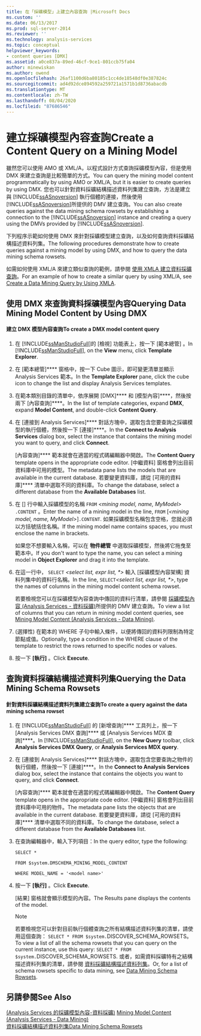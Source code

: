 ```yaml
---
title: 在「採礦模型」上建立內容查詢 |Microsoft Docs
ms.custom: ''
ms.date: 06/13/2017
ms.prod: sql-server-2014
ms.reviewer: ''
ms.technology: analysis-services
ms.topic: conceptual
helpviewer_keywords:
- content queries [DMX]
ms.assetid: a0ce837a-89ed-46cf-9ce1-801ccb75fa04
author: minewiskan
ms.author: owend
ms.openlocfilehash: 26af1100d6ba80185c1cc4de18548df0e387824c
ms.sourcegitcommit: ad4d92dce894592a259721a1571b1d8736abacdb
ms.translationtype: MT
ms.contentlocale: zh-TW
ms.lasthandoff: 08/04/2020
ms.locfileid: "87686546"
---
```

# <a name="create-a-content-query-on-a-mining-model"></a><span data-ttu-id="13b28-102">建立採礦模型內容查詢</span><span class="sxs-lookup"><span data-stu-id="13b28-102">Create a Content Query on a Mining Model</span></span>
  <span data-ttu-id="13b28-103">雖然您可以使用 AMO 或 XML/A，以程式設計方式查詢採礦模型內容，但是使用 DMX 來建立查詢是比較簡單的方式。</span><span class="sxs-lookup"><span data-stu-id="13b28-103">You can query the mining model content programmatically by using AMO or XML/A, but it is easier to create queries by using DMX.</span></span> <span data-ttu-id="13b28-104">您也可以針對資料採礦結構描述資料列集建立查詢，方法是建立與 [!INCLUDE[ssASnoversion](../../includes/ssasnoversion-md.md)] 執行個體的連接，然後使用 [!INCLUDE[ssASnoversion](../../includes/ssasnoversion-md.md)]所提供的 DMV 建立查詢。</span><span class="sxs-lookup"><span data-stu-id="13b28-104">You can also create queries against the data mining schema rowsets by establishing a connection to the [!INCLUDE[ssASnoversion](../../includes/ssasnoversion-md.md)] instance and creating a query using the DMVs provided by [!INCLUDE[ssASnoversion](../../includes/ssasnoversion-md.md)].</span></span>  
  
 <span data-ttu-id="13b28-105">下列程序示範如何使用 DMX 來針對採礦模型建立查詢，以及如何查詢資料採礦結構描述資料列集。</span><span class="sxs-lookup"><span data-stu-id="13b28-105">The following procedures demonstrate how to create queries against a mining model by using DMX, and how to query the data mining schema rowsets.</span></span>  
  
 <span data-ttu-id="13b28-106">如需如何使用 XML/A 來建立類似查詢的範例，請參閱 [使用 XMLA 建立資料採礦查詢](create-a-data-mining-query-by-using-xmla.md)。</span><span class="sxs-lookup"><span data-stu-id="13b28-106">For an example of how to create a similar query by using XML/A, see [Create a Data Mining Query by Using XMLA](create-a-data-mining-query-by-using-xmla.md).</span></span>  
  
## <a name="querying-data-mining-model-content-by-using-dmx"></a><span data-ttu-id="13b28-107">使用 DMX 來查詢資料採礦模型內容</span><span class="sxs-lookup"><span data-stu-id="13b28-107">Querying Data Mining Model Content by Using DMX</span></span>  
  
#### <a name="to-create-a-dmx-model-content-query"></a><span data-ttu-id="13b28-108">建立 DMX 模型內容查詢</span><span class="sxs-lookup"><span data-stu-id="13b28-108">To create a DMX model content query</span></span>  
  
1.  <span data-ttu-id="13b28-109">在 [!INCLUDE[ssManStudioFull](../../includes/ssmanstudiofull-md.md)]的 [檢視]  功能表上，按一下 [範本總管] 。</span><span class="sxs-lookup"><span data-stu-id="13b28-109">In [!INCLUDE[ssManStudioFull](../../includes/ssmanstudiofull-md.md)], on the **View** menu, click **Template Explorer**.</span></span>  
  
2.  <span data-ttu-id="13b28-110">在 [範本總管]\*\*\*\* 窗格中，按一下 Cube 圖示，即可變更清單並顯示 Analysis Services 範本。</span><span class="sxs-lookup"><span data-stu-id="13b28-110">In the **Template Explorer** pane, click the cube icon to change the list and display Analysis Services templates.</span></span>  
  
3.  <span data-ttu-id="13b28-111">在範本類別目錄的清單中，依序展開 [DMX]\*\*\*\* 和 [模型內容]\*\*\*\*，然後按兩下 [內容查詢]\*\*\*\*。</span><span class="sxs-lookup"><span data-stu-id="13b28-111">In the list of template categories, expand **DMX**, expand **Model Content**, and double-click **Content Query**.</span></span>  
  
4.  <span data-ttu-id="13b28-112">在 [連接到 Analysis Services]\*\*\*\* 對話方塊中，選取包含您要查詢之採礦模型的執行個體，然後按一下 [連接]\*\*\*\*。</span><span class="sxs-lookup"><span data-stu-id="13b28-112">In the **Connect to Analysis Services** dialog box, select the instance that contains the mining model you want to query, and click **Connect**.</span></span>  
  
     <span data-ttu-id="13b28-113">[內容查詢]\*\*\*\* 範本就會在適當的程式碼編輯器中開啟。</span><span class="sxs-lookup"><span data-stu-id="13b28-113">The **Content Query** template opens in the appropriate code editor.</span></span> <span data-ttu-id="13b28-114">[中繼資料] 窗格會列出目前資料庫中可用的模型。</span><span class="sxs-lookup"><span data-stu-id="13b28-114">The metadata pane lists the models that are available in the current database.</span></span> <span data-ttu-id="13b28-115">若要變更資料庫，請從 [可用的資料庫]\*\*\*\* 清單中選取不同的資料庫。</span><span class="sxs-lookup"><span data-stu-id="13b28-115">To change the database, select a different database from the **Available Databases** list.</span></span>  
  
5.  <span data-ttu-id="13b28-116">在 [] 行中輸入採礦模型的名稱 `FROM` *\<mining model, name, MyModel>* `.CONTENT` 。</span><span class="sxs-lookup"><span data-stu-id="13b28-116">Enter the name of a mining model in the line, `FROM` [*\<mining model, name, MyModel>*]`.CONTENT`.</span></span> <span data-ttu-id="13b28-117">如果採礦模型名稱包含空格，您就必須以方括號括住名稱。</span><span class="sxs-lookup"><span data-stu-id="13b28-117">If the mining model name contains spaces, you must enclose the name in brackets.</span></span>  
  
     <span data-ttu-id="13b28-118">如果您不想要輸入名稱，可以在 **物件總管** 中選取採礦模型，然後將它拖曳至範本中。</span><span class="sxs-lookup"><span data-stu-id="13b28-118">If you don't want to type the name, you can select a mining model in **Object Explorer** and drag it into the template.</span></span>  
  
6.  <span data-ttu-id="13b28-119">在這一行中， `SELECT` *\<select list, expr list, \*>* 輸入 [採礦模型內容架構] 資料列集中的資料行名稱。</span><span class="sxs-lookup"><span data-stu-id="13b28-119">In the line, `SELECT`*\<select list, expr list, \*>*, type the names of columns in the mining model content schema rowset.</span></span>  
  
     <span data-ttu-id="13b28-120">若要檢視您可以在採礦模型內容查詢中傳回的資料行清單，請參閱 [採礦模型內容 &#40;Analysis Services - 資料採礦&#41;](mining-model-content-analysis-services-data-mining.md)所提供的 DMV 建立查詢。</span><span class="sxs-lookup"><span data-stu-id="13b28-120">To view a list of columns that you can return in mining model content queries, see [Mining Model Content &#40;Analysis Services - Data Mining&#41;](mining-model-content-analysis-services-data-mining.md).</span></span>  
  
7.  <span data-ttu-id="13b28-121">(選擇性) 在範本的 WHERE 子句中輸入條件，以便將傳回的資料列限制為特定節點或值。</span><span class="sxs-lookup"><span data-stu-id="13b28-121">Optionally, type a condition in the WHERE clause of the template to restrict the rows returned to specific nodes or values.</span></span>  
  
8.  <span data-ttu-id="13b28-122">按一下 **[執行]** 。</span><span class="sxs-lookup"><span data-stu-id="13b28-122">Click **Execute**.</span></span>  
  
## <a name="querying-the-data-mining-schema-rowsets"></a><span data-ttu-id="13b28-123">查詢資料採礦結構描述資料列集</span><span class="sxs-lookup"><span data-stu-id="13b28-123">Querying the Data Mining Schema Rowsets</span></span>  
  
#### <a name="to-create-a-query-against-the-data-mining-schema-rowset"></a><span data-ttu-id="13b28-124">針對資料採礦結構描述資料列集建立查詢</span><span class="sxs-lookup"><span data-stu-id="13b28-124">To create a query against the data mining schema rowset</span></span>  
  
1.  <span data-ttu-id="13b28-125">在 [!INCLUDE[ssManStudioFull](../../includes/ssmanstudiofull-md.md)] 的 [新增查詢]\*\*\*\* 工具列上，按一下 [Analysis Services DMX 查詢]\*\*\*\* 或 [Analysis Services MDX 查詢]\*\*\*\*。</span><span class="sxs-lookup"><span data-stu-id="13b28-125">In [!INCLUDE[ssManStudioFull](../../includes/ssmanstudiofull-md.md)], on the **New Query** toolbar, click **Analysis Services DMX Query**, or **Analysis Services MDX query**.</span></span>  
  
2.  <span data-ttu-id="13b28-126">在 [連接到 Analysis Services]\*\*\*\* 對話方塊中，選取包含您要查詢之物件的執行個體，然後按一下 [連接]\*\*\*\*。</span><span class="sxs-lookup"><span data-stu-id="13b28-126">In the **Connect to Analysis Services** dialog box, select the instance that contains the objects you want to query, and click **Connect**.</span></span>  
  
     <span data-ttu-id="13b28-127">[內容查詢]\*\*\*\* 範本就會在適當的程式碼編輯器中開啟。</span><span class="sxs-lookup"><span data-stu-id="13b28-127">The **Content Query** template opens in the appropriate code editor.</span></span> <span data-ttu-id="13b28-128">[中繼資料] 窗格會列出目前資料庫中可用的物件。</span><span class="sxs-lookup"><span data-stu-id="13b28-128">The metadata pane lists the objects that are available in the current database.</span></span> <span data-ttu-id="13b28-129">若要變更資料庫，請從 [可用的資料庫]\*\*\*\* 清單中選取不同的資料庫。</span><span class="sxs-lookup"><span data-stu-id="13b28-129">To change the database, select a different database from the **Available Databases** list.</span></span>  
  
3.  <span data-ttu-id="13b28-130">在查詢編輯器中，輸入下列項目：</span><span class="sxs-lookup"><span data-stu-id="13b28-130">In the query editor, type the following:</span></span>  
  
     `SELECT *`  
  
     `FROM $system.DMSCHEMA_MINING_MODEL_CONTENT`  
  
     `WHERE MODEL_NAME = '<model name>'`  
  
4.  <span data-ttu-id="13b28-131">按一下 **[執行]** 。</span><span class="sxs-lookup"><span data-stu-id="13b28-131">Click **Execute**.</span></span>  
  
     <span data-ttu-id="13b28-132">[結果] 窗格就會顯示模型的內容。</span><span class="sxs-lookup"><span data-stu-id="13b28-132">The Results pane displays the contents of the model.</span></span>  
  
    > [!NOTE]  
    >  <span data-ttu-id="13b28-133">若要檢視您可以針對目前執行個體查詢之所有結構描述資料列集的清單，請使用這個查詢： `SELECT * FROM $system.`DISCOVER_SCHEMA_ROWSETS。</span><span class="sxs-lookup"><span data-stu-id="13b28-133">To view a list of all the schema rowsets that you can query on the current instance, use this query: `SELECT * FROM $system.`DISCOVER_SCHEMA_ROWSETS.</span></span> <span data-ttu-id="13b28-134">或者，如需資料採礦特有之結構描述資料列集的清單，請參閱 [資料採礦結構描述資料列集](../../relational-databases/native-client-ole-db-rowsets/rowsets.md)。</span><span class="sxs-lookup"><span data-stu-id="13b28-134">Or, for a list of schema rowsets specific to data mining, see [Data Mining Schema Rowsets](../../relational-databases/native-client-ole-db-rowsets/rowsets.md).</span></span>  
  
## <a name="see-also"></a><span data-ttu-id="13b28-135">另請參閱</span><span class="sxs-lookup"><span data-stu-id="13b28-135">See Also</span></span>  
 <span data-ttu-id="13b28-136">[&#40;Analysis Services 的採礦模型內容-資料採礦&#41;](mining-model-content-analysis-services-data-mining.md) </span><span class="sxs-lookup"><span data-stu-id="13b28-136">[Mining Model Content &#40;Analysis Services - Data Mining&#41;](mining-model-content-analysis-services-data-mining.md) </span></span>  
 [<span data-ttu-id="13b28-137">資料採礦結構描述資料列集</span><span class="sxs-lookup"><span data-stu-id="13b28-137">Data Mining Schema Rowsets</span></span>](https://docs.microsoft.com/bi-reference/schema-rowsets/data-mining/data-mining-schema-rowsets) 
  
  
